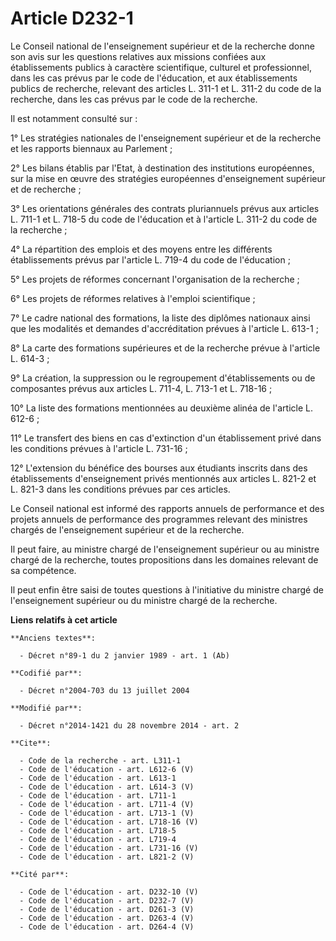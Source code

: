 # Article D232-1

Le Conseil national de l'enseignement supérieur et de la recherche donne son avis sur les questions relatives aux missions
confiées aux établissements publics à caractère scientifique, culturel et professionnel, dans les cas prévus par le code de
l'éducation, et aux établissements publics de recherche, relevant des articles L. 311-1 et L. 311-2 du code de la recherche,
dans les cas prévus par le code de la recherche. 

Il est notamment consulté sur : 

1° Les stratégies nationales de l'enseignement supérieur et de la recherche et les rapports biennaux au Parlement ; 

2° Les bilans établis par l'Etat, à destination des institutions européennes, sur la mise en œuvre des stratégies européennes
d'enseignement supérieur et de recherche ; 

3° Les orientations générales des contrats pluriannuels prévus aux articles L. 711-1 et L. 718-5 du code de l'éducation et à
l'article L. 311-2 du code de la recherche ; 

4° La répartition des emplois et des moyens entre les différents établissements prévus par l'article L. 719-4 du code de
l'éducation ; 

5° Les projets de réformes concernant l'organisation de la recherche ; 

6° Les projets de réformes relatives à l'emploi scientifique ; 

7° Le cadre national des formations, la liste des diplômes nationaux ainsi que les modalités et demandes d'accréditation
prévues à l'article L. 613-1 ; 

8° La carte des formations supérieures et de la recherche prévue à l'article L. 614-3 ; 

9° La création, la suppression ou le regroupement d'établissements ou de composantes prévus aux articles L. 711-4, L. 713-1
et L. 718-16 ; 

10° La liste des formations mentionnées au deuxième alinéa de l'article L. 612-6 ; 

11° Le transfert des biens en cas d'extinction d'un établissement privé dans les conditions prévues à l'article L. 731-16 ; 

12° L'extension du bénéfice des bourses aux étudiants inscrits dans des établissements d'enseignement privés mentionnés aux
articles L. 821-2 et L. 821-3 dans les conditions prévues par ces articles. 

Le Conseil national est informé des rapports annuels de performance et des projets annuels de performance des programmes
relevant des ministres chargés de l'enseignement supérieur et de la recherche. 

Il peut faire, au ministre chargé de l'enseignement supérieur ou au ministre chargé de la recherche, toutes propositions dans
les domaines relevant de sa compétence. 

Il peut enfin être saisi de toutes questions à l'initiative du ministre chargé de l'enseignement supérieur ou du ministre
chargé de la recherche.

**Liens relatifs à cet article**

	**Anciens textes**:

	  - Décret n°89-1 du 2 janvier 1989 - art. 1 (Ab)

	**Codifié par**:

	  - Décret n°2004-703 du 13 juillet 2004

	**Modifié par**:

	  - Décret n°2014-1421 du 28 novembre 2014 - art. 2

	**Cite**:

	  - Code de la recherche - art. L311-1
	  - Code de l'éducation - art. L612-6 (V)
	  - Code de l'éducation - art. L613-1
	  - Code de l'éducation - art. L614-3 (V)
	  - Code de l'éducation - art. L711-1
	  - Code de l'éducation - art. L711-4 (V)
	  - Code de l'éducation - art. L713-1 (V)
	  - Code de l'éducation - art. L718-16 (V)
	  - Code de l'éducation - art. L718-5
	  - Code de l'éducation - art. L719-4
	  - Code de l'éducation - art. L731-16 (V)
	  - Code de l'éducation - art. L821-2 (V)

	**Cité par**:

	  - Code de l'éducation - art. D232-10 (V)
	  - Code de l'éducation - art. D232-7 (V)
	  - Code de l'éducation - art. D261-3 (V)
	  - Code de l'éducation - art. D263-4 (V)
	  - Code de l'éducation - art. D264-4 (V)
